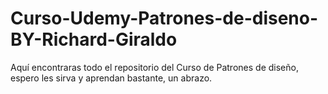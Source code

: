 # Curso-Udemy-Patrones-de-diseno-BY-Richard-Giraldo
Aquí encontraras todo el repositorio del Curso de Patrones de diseño, espero les sirva y aprendan bastante, un abrazo.
